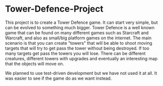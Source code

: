 # Tower-Defence-Project

This project is to create a Tower Defence game. It can start very simple, but can be evolved to something much bigger. Tower Defence is a well known game that can be found on many different games such as Starcraft and Warcraft, and also as small/big platform games on the internet. The main scenario is that you can create "towers" that will be able to shoot moving targets that will try to get pass the tower without being destroyed. If too many targets get pass the towers you will lose. There can be different creatures, different towers with upgrades and eventually an interesting map that the objects will move on. 

We planned to use test-driven development but we have not used it at all. It was easier to see if the game do as we want instead.
